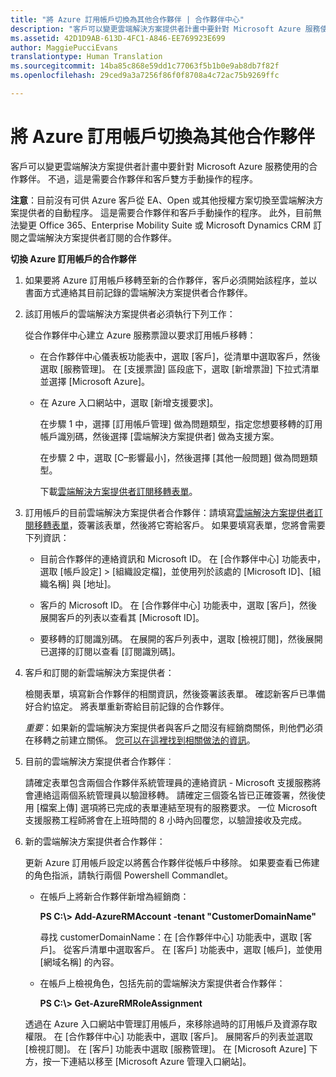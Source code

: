 ```yaml
---
title: "將 Azure 訂用帳戶切換為其他合作夥伴 | 合作夥伴中心"
description: "客戶可以變更雲端解決方案提供者計畫中要針對 Microsoft Azure 服務使用的合作夥伴。 不過，這是需要合作夥伴和客戶雙方手動操作的程序。"
ms.assetid: 42D1D9AB-613D-4FC1-A846-EE769923E699
author: MaggiePucciEvans
translationtype: Human Translation
ms.sourcegitcommit: 14ba85c868e59dd1c77063f5b1b0e9ab8db7f82f
ms.openlocfilehash: 29ced9a3a7256f86f0f8708a4c72ac75b9269ffc

---
```


# 將 Azure 訂用帳戶切換為其他合作夥伴


客戶可以變更雲端解決方案提供者計畫中要針對 Microsoft Azure 服務使用的合作夥伴。 不過，這是需要合作夥伴和客戶雙方手動操作的程序。

**注意**：目前沒有可供 Azure 客戶從 EA、Open 或其他授權方案切換至雲端解決方案提供者的自動程序。 這是需要合作夥伴和客戶手動操作的程序。 此外，目前無法變更 Office 365、Enterprise Mobility Suite 或 Microsoft Dynamics CRM 訂閱之雲端解決方案提供者訂閱的合作夥伴。

 

**切換 Azure 訂用帳戶的合作夥伴**

1.  如果要將 Azure 訂用帳戶移轉至新的合作夥伴，客戶必須開始該程序，並以書面方式連絡其目前記錄的雲端解決方案提供者合作夥伴。

2.  該訂用帳戶的雲端解決方案提供者必須執行下列工作：

    從合作夥伴中心建立 Azure 服務票證以要求訂用帳戶移轉：

    -   在合作夥伴中心儀表板功能表中，選取 \[客戶\]，從清單中選取客戶，然後選取 \[服務管理\]。 在 \[支援票證\] 區段底下，選取 \[新增票證\] 下拉式清單並選擇 \[Microsoft Azure\]。

    -   在 Azure 入口網站中，選取 \[新增支援要求\]。

        在步驟 1 中，選擇 \[訂用帳戶管理\] 做為問題類型，指定您想要移轉的訂用帳戶識別碼，然後選擇 \[雲端解決方案提供者\] 做為支援方案。

        在步驟 2 中，選取 \[C–影響最小\]，然後選擇 \[其他一般問題\] 做為問題類型。

        下載[雲端解決方案提供者訂閱移轉表單](https://assets.windowsphone.com/5222c408-e546-4e01-b72a-2ec7d4c43d57/CSP_Subscription_Transfer_Form_Azure_InvariantCulture_Default.zip)。

3.  訂用帳戶的目前雲端解決方案提供者合作夥伴：請填寫[雲端解決方案提供者訂閱移轉表單](https://assets.windowsphone.com/5222c408-e546-4e01-b72a-2ec7d4c43d57/CSP_Subscription_Transfer_Form_Azure_InvariantCulture_Default.zip)，簽署該表單，然後將它寄給客戶。 如果要填寫表單，您將會需要下列資訊：

    -   目前合作夥伴的連絡資訊和 Microsoft ID。 在 \[合作夥伴中心\] 功能表中，選取 \[帳戶設定\] &gt; \[組織設定檔\]，並使用列於該處的 \[Microsoft ID\]、\[組織名稱\] 與 \[地址\]。

    -   客戶的 Microsoft ID。 在 [合作夥伴中心] 功能表中，選取 [客戶]，然後展開客戶的列表以查看其 [Microsoft ID]。

    -   要移轉的訂閱識別碼。 在展開的客戶列表中，選取 \[檢視訂閱\]，然後展開已選擇的訂閱以查看 \[訂閱識別碼\]。

4.  客戶和訂閱的新雲端解決方案提供者：

    檢閱表單，填寫新合作夥伴的相關資訊，然後簽署該表單。 確認新客戶已準備好合約協定。 將表單重新寄給目前記錄的合作夥伴。

    *重要*：如果新的雲端解決方案提供者與客戶之間沒有經銷商關係，則他們必須在移轉之前建立關係。 [您可以在這裡找到相關做法的資訊](https://int.msdn.microsoft.com/en-us/library/partnercenter/mt750320.aspx)。

5.  目前的雲端解決方案提供者合作夥伴︰

    請確定表單包含兩個合作夥伴系統管理員的連絡資訊 - Microsoft 支援服務將會連絡這兩個系統管理員以驗證移轉。 請確定三個簽名皆已正確簽署，然後使用 [檔案上傳] 選項將已完成的表單連結至現有的服務要求。 一位 Microsoft 支援服務工程師將會在上班時間的 8 小時內回覆您，以驗證接收及完成。

6.  新的雲端解決方案提供者合作夥伴：

    更新 Azure 訂用帳戶設定以將舊合作夥伴從帳戶中移除。 如果要查看已佈建的角色指派，請執行兩個 Powershell Commandlet。

    -   在帳戶上將新合作夥伴新增為經銷商：

        **PS C:\\&gt; Add-AzureRMAccount -tenant "CustomerDomainName"**

        尋找 customerDomainName：在 \[合作夥伴中心\] 功能表中，選取 \[客戶\]。 從客戶清單中選取客戶。 在 [客戶] 功能表中，選取 [帳戶]，並使用 [網域名稱] 的內容。

    -   在帳戶上檢視角色，包括先前的雲端解決方案提供者合作夥伴：

        **PS C:\\&gt; Get-AzureRMRoleAssignment**

    透過在 Azure 入口網站中管理訂用帳戶，來移除過時的訂用帳戶及資源存取權限。 在 [合作夥伴中心] 功能表中，選取 [客戶]。 展開客戶的列表並選取 [檢視訂閱]。 在 [客戶] 功能表中選取 [服務管理]。 在 [Microsoft Azure] 下方，按一下連結以移至 [Microsoft Azure 管理入口網站]。

 

 






<!--HONumber=Nov16_HO4-->


